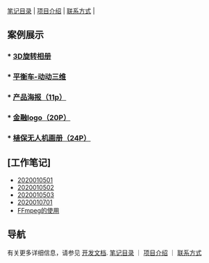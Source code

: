 [笔记目录](笔记目录.markdown)  | [项目介绍](2111index.md)  | [联系方式](2111index.md)  |

## 案例展示

### * [3D旋转相册](文章/3D旋转.markdown)
### * [平衡车-动动三维](文章/平衡车-动动三维.markdown)
### * [产品海报（11p）](文章/产品海报[11p].markdown)
### * [金融logo（20P）](文章/金融logo[20P].markdown)
### * [植保无人机画册（24P）](文章/植保无人机画册[24P].markdown)


## [工作笔记]

* [2020010501](文章/2020010501.markdown)
* [2020010502](文章/2020010502.markdown)
* [2020010503](文章/logo整理.markdown)
* [2020010701](文章/20200107.markdown)
* [FFmpeg的使用](文章/FFmpeg的使用.markdown)







## 导航

有关更多详细信息，请参见 [开发文档](https://guides.github.com/features/mastering-markdown/).  [笔记目录](笔记目录.markdown)  ｜  [项目介绍](2111index.md)  ｜ [联系方式](2111index.md)
